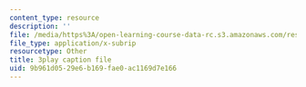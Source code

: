 ```yaml
---
content_type: resource
description: ''
file: /media/https%3A/open-learning-course-data-rc.s3.amazonaws.com/res-10-s95-physics-of-covid-19-transmission-fall-2020/9b961d0529e6b169fae0ac1169d7e166_Gxefx9BDCq0.srt
file_type: application/x-subrip
resourcetype: Other
title: 3play caption file
uid: 9b961d05-29e6-b169-fae0-ac1169d7e166
---
```

